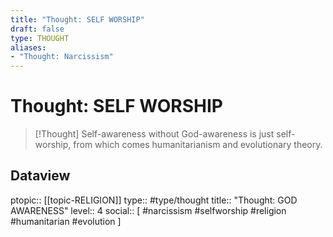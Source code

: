 ```yaml
---
title: "Thought: SELF WORSHIP"
draft: false
type: THOUGHT
aliases:
- "Thought: Narcissism"
---
```

# Thought: SELF WORSHIP
> [!Thought]
> Self-awareness without God-awareness is just self-worship, from which comes humanitarianism and evolutionary theory.

## Dataview
ptopic:: [[topic-RELIGION]]
type:: #type/thought
title:: "Thought: GOD AWARENESS"
level:: 4
social:: [ #narcissism #selfworship #religion #humanitarian #evolution ]